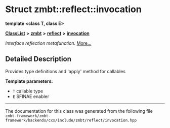 

# Struct zmbt::reflect::invocation

**template &lt;class T, class E&gt;**



[**ClassList**](annotated.md) **>** [**zmbt**](namespacezmbt.md) **>** [**reflect**](namespacezmbt_1_1reflect.md) **>** [**invocation**](structzmbt_1_1reflect_1_1invocation.md)



_Interface reflection metafunction._ [More...](#detailed-description)


































































## Detailed Description


Provides type definitions and 'apply' method for callables




**Template parameters:**


* `T` callable type 
* `E` SFINAE enabler 




    

------------------------------
The documentation for this class was generated from the following file `zmbt-framework/zmbt-framework/backends/cxx/include/zmbt/reflect/invocation.hpp`

